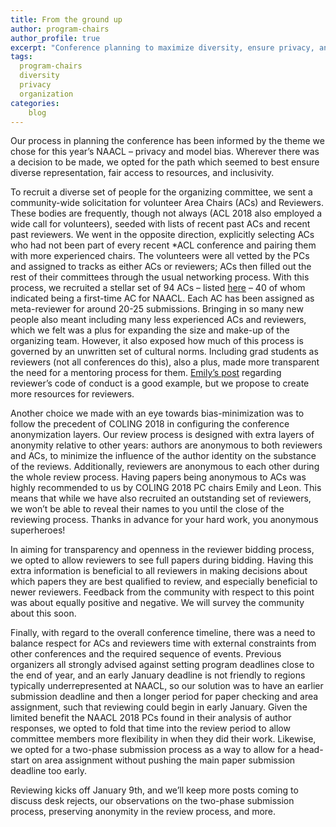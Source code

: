 ```yaml
---
title: From the ground up
author: program-chairs
author_profile: true
excerpt: "Conference planning to maximize diversity, ensure privacy, and minimize bias."
tags:
  program-chairs
  diversity
  privacy
  organization
categories:
    blog
---
```



Our process in planning the conference has been informed by the theme we chose for this year’s NAACL – privacy and model bias. 
Wherever there was a decision to be made, we opted for the path which seemed to best ensure diverse representation, fair access 
to resources, and inclusivity. 

To recruit a diverse set of people for the organizing committee, we sent a community-wide solicitation for volunteer Area Chairs (ACs) and Reviewers. These bodies are frequently, though not always (ACL 2018 also employed a wide call for volunteers), seeded with lists of recent past ACs and recent past reviewers. We went in the opposite direction, explicitly selecting ACs who had not been part of every recent *ACL conference and pairing them with more experienced chairs. The volunteers were all vetted by the PCs and assigned to tracks as either ACs or reviewers; ACs then filled out the rest of their committees through the usual networking process.  With this process, we recruited a stellar set of 94 ACs – listed [here](/organization) – 40 of whom indicated being a first-time AC for NAACL. Each AC has been assigned as meta-reviewer for around 20-25 submissions. Bringing in so many new people also meant including many less experienced ACs and reviewers, which we felt was a plus for expanding the size and make-up of the organizing team.  However, it also exposed how much of this process is governed by an unwritten set of cultural norms. Including grad students as reviewers (not all conferences do this), also a plus, made more transparent the need for a mentoring process for them. [Emily’s post](https://coling2018.org/reviewer-code-of-conduct/) regarding reviewer’s code of conduct is a good example, but we propose to create more resources for reviewers. 

Another choice we made with an eye towards bias-minimization was to follow the precedent of COLING 2018 in configuring the conference 
anonymization layers.  Our review process is designed with extra layers of anonymity relative to other years: authors are anonymous 
to both reviewers and ACs, to minimize the influence of the author identity on the substance of the reviews. Additionally, reviewers 
are anonymous to each other during the whole review process. Having papers being anonymous to ACs was highly recommended to us by 
COLING 2018 PC chairs Emily and Leon.  This means that while we have also recruited an outstanding set of reviewers, we won’t be 
able to reveal their names to you until the close of the reviewing process. Thanks in advance for your hard work, you anonymous 
superheroes!

In aiming for transparency and openness in the reviewer bidding process, we opted to allow reviewers to see full papers during 
bidding. Having this extra information is beneficial to all reviewers in making decisions about which papers they are best qualified 
to review, and especially beneficial to newer reviewers. Feedback from the community with respect to this point was about equally 
positive and negative. We will survey the community about this soon.

Finally, with regard to the overall conference timeline, there was a need to balance respect for ACs and reviewers time with external 
constraints from other conferences and the required sequence of events. Previous organizers all strongly advised against setting 
program deadlines close to the end of year, and an early January deadline is not friendly to regions typically underrepresented at 
NAACL, so our solution was to have an earlier submission deadline and then a longer period for paper checking and area assignment, 
such that reviewing could begin in early January. Given the limited benefit the NAACL 2018 PCs found in their analysis of author responses, we opted to fold that time into the review period to allow committee members more flexibility in when they did their work. Likewise, we opted for a two-phase submission process as a way to allow for a head-start on area assignment without pushing the main paper submission deadline too early.

Reviewing kicks off January 9th, and we’ll keep more posts coming to discuss desk rejects, our observations on the two-phase 
submission process, preserving anonymity in the review process, and more.
